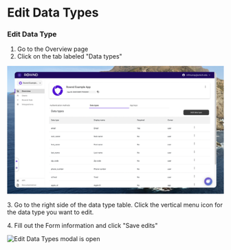 # Edit Data Types

### Edit Data Type

1. Go to the Overview page&#x20;
2. Click on the tab labeled "Data types"&#x20;

![Applications page with the Data Types Tab selected](<../../../.gitbook/assets/Screen Shot 2022-07-22 at 4.50.17 PM.png>)

3\. Go to the right side of the data type table. Click the vertical menu icon for the data type you want to edit.

4\. Fill out the Form information and click "Save edits"

![Edit Data Types modal is open](<../../../.gitbook/assets/Screen Shot 2022-07-22 at 5.04.42 PM.png>)
